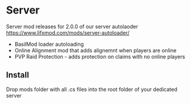 # Server
Server mod releases for 2.0.0 of our server autolaoder https://www.lifxmod.com/mods/server-autoloader/

- BasilMod loader autoloading
- Online Alignment mod that adds alignemnt when players are online
- PVP Raid Protection - adds protection on claims with no online players



## Install
Drop mods folder with all .cs files into the root folder of your dedicated server

